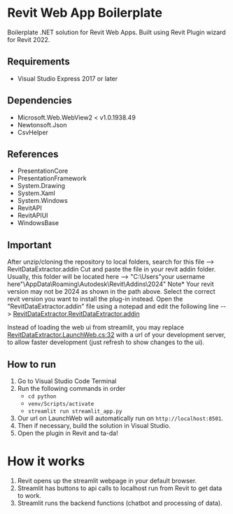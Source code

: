 # Revit Web App Boilerplate
Boilerplate .NET solution for Revit Web Apps. Built using Revit Plugin wizard for Revit 2022.

## Requirements
- Visual Studio Express 2017 or later

## Dependencies
- Microsoft.Web.WebView2 < v1.0.1938.49
- Newtonsoft.Json
- CsvHelper

## References
- PresentationCore
- PresentationFramework
- System.Drawing
- System.Xaml
- System.Windows
- RevitAPI
- RevitAPIUI
- WindowsBase

## Important
After unzip/cloning the repository to local folders, search for this file --> RevitDataExtractor.addin Cut and paste the file in your revit addin folder. Usually, this folder will be located here --> "C:\Users"your username here"\AppData\Roaming\Autodesk\Revit\Addins\2024" Note* Your revit version may not be 2024 as shown in the path above. Select the correct revit version you want to install the plug-in instead. Open the "RevitDataExtractor.addin" file using a notepad and edit the following line --> <assembly> [RevitDataExtractor.RevitDataExtractor.addin](https://github.com/Xephori/RevitAIplugin/blob/streamlit/RevitDataExtractor/RevitDataExtractor.addin)

Instead of loading the web ui from streamlit, you may replace [RevitDataExtractor.LaunchWeb.cs:32](https://github.com/Xephori/RevitAIplugin/blob/streamlit/RevitDataExtractor/LaunchWeb.cs) with a url of your development server, to allow faster development (just refresh to show changes to the ui). 

## How to run
1. Go to Visual Studio Code Terminal 
2. Run the following commands in order
    - `cd python`
    - `venv/Scripts/activate` 
    - `streamlit run streamlit_app.py` 
3. Our url on LaunchWeb will automatically run on `http://localhost:8501`.
4. Then if necessary, build the solution in Visual Studio.
5. Open the plugin in Revit and ta-da!

# How it works
1. Revit opens up the streamlit webpage in your default browser.
2. Streamlit has buttons to api calls to localhost run from Revit to get data to work.
3. Streamlit runs the backend functions (chatbot and processing of data).


